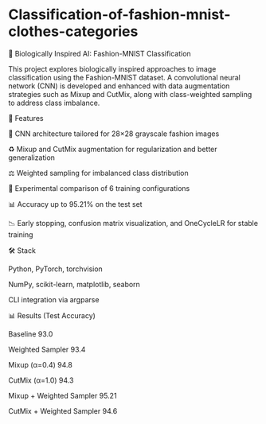 # Classification-of-fashion-mnist-clothes-categories
🧠 Biologically Inspired AI: Fashion-MNIST Classification

This project explores biologically inspired approaches to image classification using the Fashion-MNIST dataset. A convolutional neural network (CNN) is developed and enhanced with data augmentation strategies such as Mixup and CutMix, along with class-weighted sampling to address class imbalance.

🚀 Features

🧹 CNN architecture tailored for 28×28 grayscale fashion images

♻️ Mixup and CutMix augmentation for regularization and better generalization

⚖️ Weighted sampling for imbalanced class distribution

🧪 Experimental comparison of 6 training configurations

📊 Accuracy up to 95.21% on the test set

📉 Early stopping, confusion matrix visualization, and OneCycleLR for stable training

🛠️ Stack

Python, PyTorch, torchvision

NumPy, scikit-learn, matplotlib, seaborn

CLI integration via argparse


📊 Results (Test Accuracy)

Baseline 93.0

Weighted Sampler 93.4

Mixup (α=0.4) 94.8

CutMix (α=1.0) 94.3

Mixup + Weighted Sampler 95.21

CutMix + Weighted Sampler 94.6


